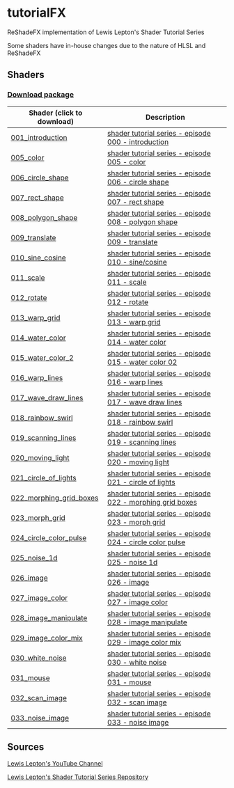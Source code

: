 # tutorialFX

ReShadeFX implementation of Lewis Lepton's Shader Tutorial Series

Some shaders have in-house changes due to the nature of HLSL and ReShadeFX

## Shaders

### [Download package](https://github.com/brimson/tutorialFX/archive/refs/heads/main.zip)

[1]: https://youtu.be/HIvNePu7UEE
[5]: https://youtu.be/ZQpE4GPUR5g
[6]: https://youtu.be/9oYssHkOn0I
[7]: https://youtu.be/wQkElpJ5DYo
[8]: https://youtu.be/RhsmRjv_uj0
[9]: https://youtu.be/dQ2XDN5r9Nc
[10]: https://youtu.be/meeNZQNxbeQ
[11]: https://youtu.be/gxOfjRT5CMA
[12]: https://youtu.be/ssqTWRQwXVo
[13]: https://youtu.be/x-59XYny5kg
[14]: https://youtu.be/VxGfhPeeXqs
[15]: https://youtu.be/ye_JlwUIyto
[16]: https://youtu.be/7kgHaxOZ3dw
[17]: https://youtu.be/LboRu2kLQR4
[18]: https://youtu.be/wkWYXjrOVlA
[19]: https://youtu.be/EzYZDJKVEwE
[20]: https://youtu.be/1EmrgnpXj7A
[21]: https://youtu.be/aW_GW5uwWRM
[22]: https://youtu.be/vHNnpZdrO-0
[23]: https://youtu.be/EO2ax570wKo
[24]: https://youtu.be/ZBo0LrRzsUM
[25]: https://youtu.be/rpBd-6n5q5w
[26]: https://youtu.be/IpTCH8-jzQ4
[27]: https://youtu.be/EA5p0hqVqfM
[28]: https://youtu.be/vi2Ae2K1GQY
[29]: https://youtu.be/HT8HWSOgwf8
[30]: https://youtu.be/nM320eVlLvQ
[31]: https://youtu.be/v5U4dmCe7AA
[32]: https://youtu.be/fX8ZbrgIPW8
[33]: https://youtu.be/8GaZsg8vJUw

Shader (click to download) | Description
---------------------------|------------
[001_introduction](/shaders/001_introduction.fx) | [shader tutorial series - episode 000 - introduction][1]
[005_color](/shaders/005_color.fx) | [shader tutorial series - episode 005 - color][5]
[006_circle_shape](/shaders/006_circle_shape.fx) | [shader tutorial series - episode 006 - circle shape][6]
[007_rect_shape](/shaders/007_rect_shape.fx) | [shader tutorial series - episode 007 - rect shape][7]
[008_polygon_shape](/shaders/008_polygon_shape.fx) | [shader tutorial series - episode 008 - polygon shape][8]
[009_translate](/shaders/009_translate.fx) | [shader tutorial series - episode 009 - translate][9]
[010_sine_cosine](/shaders/010_sine_cosine.fx) | [shader tutorial series - episode 010 - sine/cosine][10]
[011_scale](/shaders/011_scale.fx) | [shader tutorial series - episode 011 - scale][11]
[012_rotate](/shaders/012_rotate.fx) | [shader tutorial series - episode 012 - rotate][12]
[013_warp_grid](/shaders/013_warp_grid.fx) | [shader tutorial series - episode 013 - warp grid][13]
[014_water_color](/shaders/014_water_color.fx) | [shader tutorial series - episode 014 - water color][14]
[015_water_color_2](/shaders/015_water_color_2.fx) | [shader tutorial series - episode 015 - water color 02][15]
[016_warp_lines](/shaders/016_warp_lines.fx) | [shader tutorial series - episode 016 - warp lines][16]
[017_wave_draw_lines](/shaders/017_wave_draw_lines.fx) | [shader tutorial series - episode 017 - wave draw lines][17]
[018_rainbow_swirl](/shaders/018_rainbow_swirl.fx) | [shader tutorial series - episode 018 - rainbow swirl][18]
[019_scanning_lines](/shaders/019_scanning_lines.fx) | [shader tutorial series - episode 019 - scanning lines][19]
[020_moving_light](/shaders/020_moving_light.fx) | [shader tutorial series - episode 020 - moving light][20]
[021_circle_of_lights](/shaders/021_circle_of_lights.fx) | [shader tutorial series - episode 021 - circle of lights][21]
[022_morphing_grid_boxes](/shaders/022_morphing_grid_boxes.fx) | [shader tutorial series - episode 022 - morphing grid boxes][22]
[023_morph_grid](/shaders/023_morph_grid.fx) | [shader tutorial series - episode 023 - morph grid][23]
[024_circle_color_pulse](/shaders/024_circle_color_pulse.fx) | [shader tutorial series - episode 024 - circle color pulse][24]
[025_noise_1d](/shaders/025_noise_1d.fx) | [shader tutorial series - episode 025 - noise 1d][25]
[026_image](/shaders/026_image.fx) | [shader tutorial series - episode 026 - image][26]
[027_image_color](/shaders/027_image_color.fx) | [shader tutorial series - episode 027 - image color][27]
[028_image_manipulate](/shaders/028_image_manipulate.fx) | [shader tutorial series - episode 028 - image manipulate][28]
[029_image_color_mix](/shaders/029_image_color_mix.fx) | [shader tutorial series - episode 029 - image color mix][29]
[030_white_noise](/shaders/030_white_noise.fx) | [shader tutorial series - episode 030 - white noise][30]
[031_mouse](/shaders/031_mouse.fx) | [shader tutorial series - episode 031 - mouse][31]
[032_scan_image](/shaders/032_scan_image.fx) | [shader tutorial series - episode 032 - scan image][32]
[033_noise_image](/shaders/033_noise_image.fx) | [shader tutorial series - episode 033 - noise image][33]

## Sources

[Lewis Lepton's YouTube Channel](https://www.youtube.com/channel/UC8Wzk_R1GoPkPqLo-obU_kQ)

[Lewis Lepton's Shader Tutorial Series Repository](https://github.com/lewislepton/shadertutorialseries)

